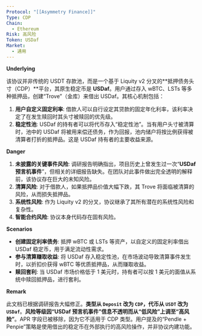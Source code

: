 ```yaml
---
Protocol: "[[Asymmetry Finance]]"
Type: CDP
Chain:
  - Ethereum
Risk: 高风险
Token: USDaf
Market:
  - 通用
---
```

**Underlying**

该协议并非传统的 USDT 存款池，而是一个基于 Liquity v2 分叉的**抵押债务头寸（CDP）**平台，其原生稳定币是 **USDaf**。用户通过存入 wBTC、LSTs 等多种抵押品，创建“Trove”（金库）来借出 USDaf。其核心机制包括：
1.  **用户自定义固定利率**: 借款人可以自行设定其贷款的固定年化利率，该利率决定了在发生赎回时其头寸被赎回的优先级。
2.  **稳定性池**: USDaf 的持有者可以将代币存入“稳定性池”。当有用户头寸被清算时，池中的 USDaf 将被用来偿还债务，作为回报，池内储户将按比例获得被清算者打折的抵押品。这是 USDaf 持有者的主要收益来源。

**Danger**

1.  **未披露的关键事件风险**: 调研报告明确指出，项目历史上曾发生过一次“**USDaf 预言机事件**”，但相关的详细报告缺失。在团队对此事件做出完全透明的解释前，该协议存在巨大的未知风险。
2.  **清算风险**: 对于借款人，如果抵押品价值大幅下跌，其 Trove 将面临被清算的风险，从而损失抵押品。
3.  **系统性风险**: 作为 Liquity v2 的分叉，协议继承了其所有潜在的系统性风险和复杂性。
4.  **智能合约风险**: 协议本身代码存在固有风险。

**Scenarios**

- **创建固定利率债务**: 抵押 wBTC 或 LSTs 等资产，以自定义的固定利率借出 USDaf 稳定币，用于满足流动性需求。
- **参与清算赚取收益**: 将 USDaf 存入稳定性池，在市场波动导致清算事件发生时，以折扣价获得 wBTC 等优质抵押品，从而赚取收益。
- **赎回套利**: 当 USDaf 市场价格低于 1 美元时，持有者可以按 1 美元的面值从系统中赎回抵押品，进行套利。

**Remark**

此文档已根据调研报告大幅修正。**类型从 `Deposit` 改为 `CDP`，代币从 `USDT` 改为 `USDaf`**。**风险等级因“USDaf 预言机事件”信息不透明而从“低风险”上调至“高风险”**。APR 字段已被移除，因为它不适用于 CDP 类型。用户提及的“Pendle + Penpie”策略是使用借出的稳定币在外部执行的高风险操作，并非协议内建功能。